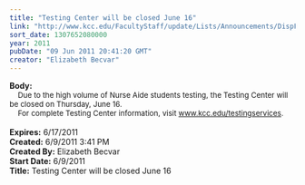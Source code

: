 ```yaml
---
title: "Testing Center will be closed June 16"
link: "http://www.kcc.edu/FacultyStaff/update/Lists/Announcements/DispForm.aspx?ID=347"
sort_date: 1307652080000
year: 2011
pubDate: "09 Jun 2011 20:41:20 GMT"
creator: "Elizabeth Becvar"
---
```


<div><b>Body:</b> <div class=ExternalClass6EECE72670654166950D7084F1A7E1C5><div><font size=2>    Due to the high volume of Nurse Aide students testing, the Testing Center will be closed on Thursday, June 16.<br></font></div>
<div><font size=2>    For complete Testing Center information, visit </font><a href="/testingservices"><font size=2>www.kcc.edu/testingservices</font></a><font size=2>. </font></div>
<div><font size=2></font> </div></div></div>
<div><b>Expires:</b> 6/17/2011</div>
<div><b>Created:</b> 6/9/2011 3:41 PM</div>
<div><b>Created By:</b> Elizabeth Becvar</div>
<div><b>Start Date:</b> 6/9/2011</div>
<div><b>Title:</b> Testing Center will be closed June 16</div>
